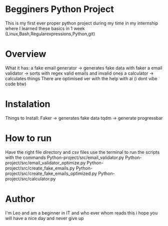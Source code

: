 # Begginers Python Project
This is my first ever proper python project during my time in my internship where
I learned these basics in 1 week (Linux,Bash,Regularexpressions,Python,git)
# Overview
What it has:
a fake email generator -> generates fake data with faker
a email validator -> sorts with regex valid emails and invalid ones
a calculator -> calculates things
There are optimised ver with the help with ai (i dont vibe code btw)
# Instalation
Things to Install:
Faker -> generates fake data
tqdm -> generate progressbar
# How to run
Have the right file directory and csv files 
use the terminal to run the scripts with the commands
Python-project/src/email_validator.py
Python-project/src/email_validator_optimize.py
Python-project/src/create_fake_emails.py
Python-project/src/create_fake_emails_optimized.py
Python-project/src/calculator.py
# Author
I'm Leo and am a beginner in IT and who ever whom reads this i hope you will have a nice day and never give up 